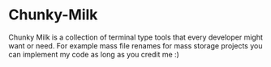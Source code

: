 # Chunky-Milk
Chunky Milk is a collection of terminal type tools that every developer might want or need. For example mass file renames for mass storage projects you can implement my code as long as you credit me :)

